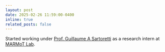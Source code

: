 ```yaml
---
layout: post
date: 2025-02-26 11:59:00-0400
inline: true
related_posts: false
---
```


Started working under [Prof. Guillaume A Sartoretti](https://scholar.google.com/citations?user=n7NzZ0sAAAAJ&hl=fr) as a research intern at [MARMoT Lab](https://www.marmotlab.org/index.html).
